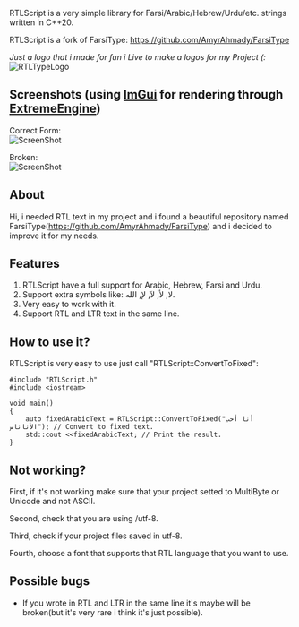RTLScript is a very simple library for Farsi/Arabic/Hebrew/Urdu/etc. strings written in C++20.

RTLScript is a fork of FarsiType: https://github.com/AmyrAhmady/FarsiType

*Just a logo that i made for fun i Live to make a logos for my Project (:*
![RTLTypeLogo](https://github.com/oscar7070/RTLType/assets/56559647/1d01306a-8669-4920-98d4-6554cf16e600)

## Screenshots (using [ImGui](https://github.com/ocornut/imgui) for rendering through [ExtremeEngine](https://github.com/oscar7070/ExtremeEngine))
Correct Form:  
![ScreenShot](https://github.com/oscar7070/RTLScript/blob/master/screenshots/Fixed.png)
  
Broken:   
![ScreenShot](https://github.com/oscar7070/RTLScript/blob/master/screenshots/Broken.png)

## About
Hi, i needed RTL text in my project and i found a beautiful repository named FarsiType(https://github.com/AmyrAhmady/FarsiType) and i decided to improve it for my needs.

## Features
1. RTLScript have a full support for Arabic, Hebrew, Farsi and Urdu.
2. Support extra symbols like: لا, لأ, لآ, لإ, الله.
2. Very easy to work with it.
3. Support RTL and LTR text in the same line.

## How to use it?
RTLScript is very easy to use just call "RTLScript::ConvertToFixed":
```
#include "RTLScript.h"
#include <iostream>

void main()
{
    auto fixedArabicText = RTLScript::ConvertToFixed("أنا أحب الأناناس"); // Convert to fixed text.
    std::cout <<fixedArabicText; // Print the result.
}
```

## Not working?
First, if it's not working make sure that your project setted to MultiByte or Unicode and not ASCII.

Second, check that you are using /utf-8.

Third, check if your project files saved in utf-8.

Fourth, choose a font that supports that RTL language that you want to use.

## Possible bugs
- If you wrote in RTL and LTR in the same line it's maybe will be broken(but it's very rare i think it's just possible).
